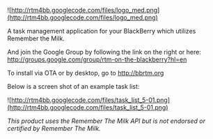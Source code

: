 ![http://rtm4bb.googlecode.com/files/logo_med.png](http://rtm4bb.googlecode.com/files/logo_med.png)

A task management application for your BlackBerry which utilizes Remember the Milk.

And join the Google Group by following the link on the right or here: http://groups.google.com/group/rtm-on-the-blackberry?hl=en


To install via OTA or by desktop, go to http://bbrtm.org

Below is a screen shot of an example task list:

![http://rtm4bb.googlecode.com/files/task_list_5-01.png](http://rtm4bb.googlecode.com/files/task_list_5-01.png)







_This product uses the Remember The Milk API but is not endorsed or certified by Remember The Milk._